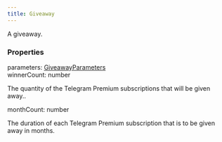 ```yaml
---
title: Giveaway
---
```


A giveaway.

### Properties

<div class="flex flex-col gap-3"><div><div class="flex gap-2"><div class="font-mono"><span class="font-bold">parameters</span><span class="opacity-50">:</span> <a href="/types/giveawayparameters"  >GiveawayParameters</a></div></div></div><div><div class="flex gap-2"><div class="font-mono"><span class="font-bold">winnerCount</span><span class="opacity-50">:</span> <span>number</span></div></div><div class="pl-3"><div class="no-margin">

The quantity of the Telegram Premium subscriptions that will be given away..

</div></div></div><div><div class="flex gap-2"><div class="font-mono"><span class="font-bold">monthCount</span><span class="opacity-50">:</span> <span>number</span></div></div><div class="pl-3"><div class="no-margin">

The duration of each Telegram Premium subscription that is to be given away in months.

</div></div></div></div>

